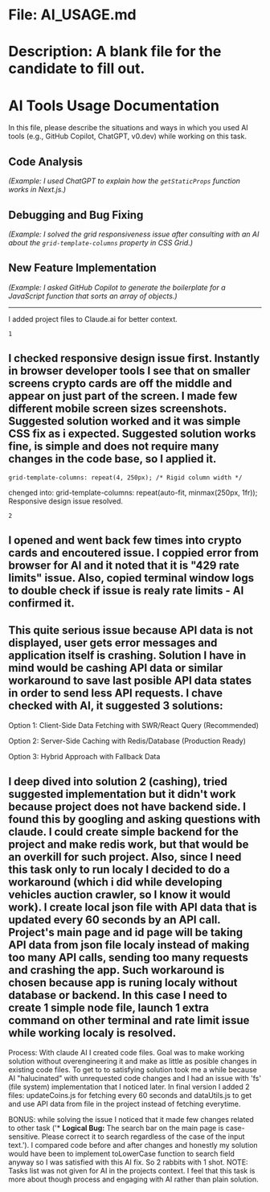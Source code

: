 # File: AI_USAGE.md
# Description: A blank file for the candidate to fill out.

# AI Tools Usage Documentation

In this file, please describe the situations and ways in which you used AI tools (e.g., GitHub Copilot, ChatGPT, v0.dev) while working on this task.

## Code Analysis

*(Example: I used ChatGPT to explain how the `getStaticProps` function works in Next.js.)*

## Debugging and Bug Fixing

*(Example: I solved the grid responsiveness issue after consulting with an AI about the `grid-template-columns` property in CSS Grid.)*

## New Feature Implementation

*(Example: I asked GitHub Copilot to generate the boilerplate for a JavaScript function that sorts an array of objects.)*

----------------------------------------------------------------------------------------------------------------------------------------------------------------------------------------------

I added project files to Claude.ai for better context.

`1`
## I checked responsive design issue first. Instantly in browser developer tools I see that on smaller screens crypto cards are off the middle and appear on just part of the screen. I made few different mobile screen sizes screenshots. Suggested solution worked and it was simple CSS fix as i expected. Suggested solution works fine, is simple and does not require many changes in the code base, so I applied it.

    grid-template-columns: repeat(4, 250px); /* Rigid column width */
chenged into:
    grid-template-columns: repeat(auto-fit, minmax(250px, 1fr));
Responsive design issue resolved.




`2`
##   I opened and went back few times into crypto cards and encoutered issue. I coppied error from browser for AI and it noted that it is "429 rate limits" issue. Also, copied terminal window logs to double check if issue is realy rate limits  - AI confirmed it.

## This quite serious issue because API data is not displayed, user gets error messages and application itself is crashing. Solution I have in mind would be cashing API data or similar workaround to save last posible API data states in order to send less API requests. I chave checked with AI, it suggested 3 solutions:

Option 1: Client-Side Data Fetching with SWR/React Query (Recommended)

Option 2: Server-Side Caching with Redis/Database (Production Ready)

Option 3: Hybrid Approach with Fallback Data

## I deep dived into solution 2 (cashing), tried suggested implementation but it didn't work because project does not have backend side. I found this by googling and asking questions with claude. I could create simple backend for the project and make redis work, but that would be an overkill for such project. Also, since I need this task only to run localy I decided to do a workaround (which i did while developing vehicles auction crawler, so I know it would work). I create local json file with API data that is updated every 60 seconds by an API call. Project's main page and id page will be taking API data from json file localy instead of making too many API calls, sending too many requests and crashing the app. Such workaround is chosen because app is runing localy without database or backend. In this case I need to create 1 simple node file, launch 1 extra command on other terminal and rate limit issue while working localy is resolved.

Process: With claude AI I created code files. Goal was to make working solution without overengineering it and make as little as posible changes in existing code files. To get to to satisfying solution took me a while because AI "halucinated" with unrequested code changes and I had an issue with 'fs' (file system) implementation that I noticed later. In final version I added 2 files: updateCoins.js for fetching every 60 seconds and dataUtils.js to get and use API data from file in the project instead of fetching everytime.

BONUS: while solving the issue I noticed that it made few changes related to other task ('* **Logical Bug:** The search bar on the main page is case-sensitive. Please correct it to search regardless of the case of the input text.'). I compared code before and after changes and honestly my solution would have been to implement toLowerCase function to search field anyway so I was satisfied with this AI fix. So 2 rabbits with 1 shot.
NOTE: Tasks list was not given for AI in the projects context. I feel that this task is more about though process and engaging with AI rather than plain solution.